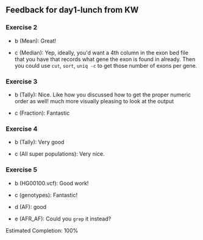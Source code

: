 ## Feedback for day1-lunch from KW

### Exercise 2

* b (Mean): Great!

* c (Median): Yep, ideally, you'd want a 4th column in the exon bed file that you have that records what gene the exon is found in already. Then you could use `cut`, `sort`, `uniq -c` to get those number of exons per gene.

### Exercise 3

* b (Tally): Nice. Like how you discussed how to get the proper numeric order as well! much more visually pleasing to look at the output

* c (Fraction): Fantastic

### Exercise 4

* b (Tally): Very good

* c (All super populations): Very nice.

### Exercise 5

* b (HG00100.vcf): Good work!

* c (genotypes): Fantastic!

* d (AF): good

* e (AFR_AF): Could you `grep` it instead?

Estimated Completion: 100%

